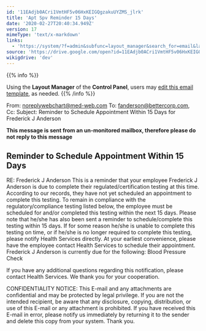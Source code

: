 ```yaml
---
id: '11EAdjb0ACri1VmtHF5v06HxKEIGQgzakuUYZMS_jlrk'
title: 'Apt Spv Reminder 15 Days'
date: '2020-02-27T20:40:34.949Z'
version: 17
mimeType: 'text/x-markdown'
links:
  - 'https://system/?f=admin&subfunc=layout_manager&search_for=email&layout_search=Go&opp=edit&doc_type=ESPVR15&old_module=Email&old_name=Apt+Spv+Reminder+15+Days&active=0'
source: 'https://drive.google.com/open?id=11EAdjb0ACri1VmtHF5v06HxKEIGQgzakuUYZMS_jlrk'
wikigdrive: 'dev'
---
```





{{% info %}}

Using the **Layout Manager** of the **Control Panel**, users may [edit this email template](https://system/?f=admin&subfunc=layout_manager&search_for=email&layout_search=Go&opp=edit&doc_type=ESPVR15&old_module=Email&old_name=Apt+Spv+Reminder+15+Days&active=0), as needed.
{{% /info %}}



From: noreplywebchart@med-web.com
To: fanderson@bettercorp.com,
Cc:
Subject: Reminder to Schedule Appointment Within 15 Days for Frederick J Anderson

****This message is sent from an un-monitored mailbox, therefore please do not reply to this message****

## **Reminder to Schedule Appointment Within 15 Days**


RE: Frederick J Anderson
This is a reminder that your employee Frederick J Anderson is due to complete their regulated/certification testing at this time. According to our records, they have not yet scheduled an appointment to complete this testing.
To remain in compliance with the regulatory/compliance testing listed below, the employee must be scheduled for and/or completed this testing within the next 15 days.
Please note that he/she has also been sent a reminder to schedule/complete this testing within 15 days. If for some reason he/she is unable to complete this testing on time, or if he/she is no longer required to complete this testing, please notify Health Services directly.
At your earliest convenience, please have the employee contact Health Services to schedule their appointment.
Frederick J Anderson is currently due for the following:
Blood Pressure Check

If you have any additional questions regarding this notification, please contact Health Services.
We thank you for your cooperation.


CONFIDENTIALITY NOTICE: This E-mail and any attachments are confidential and may be protected by legal privilege. If you are not the intended recipient, be aware that any disclosure, copying, distribution, or use of this E-mail or any attachment is prohibited. If you have received this E-mail in error, please notify us immediately by returning it to the sender and delete this copy from your system. Thank you.
